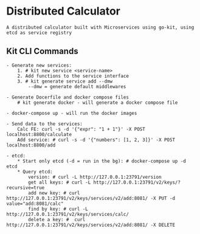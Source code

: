 # Distributed Calculator
    A distributed calculator built with Microservices using go-kit, using etcd as service registry

## Kit CLI Commands 
 
    - Generate new services: 
        1. # kit new service <service-name>
        2. Add functions to the service interface
        3. # kit generate service add --dmw
            --dmw = generate default middlewares 
            
    - Generate Docerfile and docker compose files
        # kit generate docker - will generate a docker compose file 

    - docker-compose up - will run the docker images 

    - Send data to the services: 
        Calc FE: curl -s -d '{"expr": "1 + 1"}' -X POST localhost:8800/calculate
        Add service: # curl -s -d '{"numbers": [1, 2, 3]}' -X POST localhost:8800/add

    - etcd: 
        * Start only etcd (-d = run in the bg): # docker-compose up -d etcd 
        * Query etcd: 
            version: # curl -L http://127.0.0.1:23791/version
            get all keys: # curl -L http://127.0.0.1:23791/v2/keys/?recursive=true
            add new key: # curl http://127.0.0.1:23791/v2/keys/services/v2/add:8081/ -X PUT -d value="add:8081/calc"
            find by key: # curl -L http://127.0.0.1:23791/v2/keys/services/calc/
            delete a key: #  curl http://127.0.0.1:23791/v2/keys/services/v2/add:8081/ -X DELETE